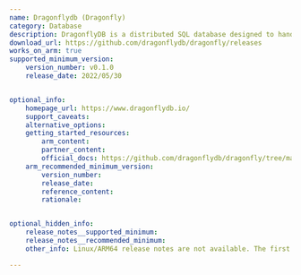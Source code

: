 ```yaml
---
name: Dragonflydb (Dragonfly)
category: Database
description: DragonflyDB is a distributed SQL database designed to handle complex analytical tasks with high efficiency and scalability. It supports real-time analytics using ACID transactions, making it easy to query and process large amounts of data effectively.
download_url: https://github.com/dragonflydb/dragonfly/releases
works_on_arm: true
supported_minimum_version:
    version_number: v0.1.0
    release_date: 2022/05/30


optional_info:
    homepage_url: https://www.dragonflydb.io/
    support_caveats:
    alternative_options:
    getting_started_resources:
        arm_content:
        partner_content:
        official_docs: https://github.com/dragonflydb/dragonfly/tree/main/docs/quick-start
    arm_recommended_minimum_version:
        version_number:
        release_date:
        reference_content:
        rationale:


optional_hidden_info:
    release_notes__supported_minimum:
    release_notes__recommended_minimum:
    other_info: Linux/ARM64 release notes are not available. The first Linux/ARM64 tar is available in version v[0.1.0](https://github.com/dragonflydb/dragonfly/releases/tag/v0.1.0).

---
```

